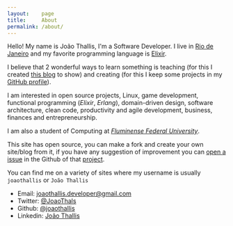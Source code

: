 ```yaml
---
layout:    page
title:     About
permalink: /about/
---
```


Hello! My name is João Thallis, I'm a Software Developer. I live in [Rio de Janeiro](https://en.wikipedia.org/wiki/Rio_de_Janeiro_(state)) and my favorite programming language is [Elixir](https://elixir-lang.org/).

I believe that 2 wonderful ways to learn something is teaching (for this I created [this blog](https://joaothallis.github.io/) to show) and creating (for this I keep some projects in my [GitHub profile](https://github.com/joaothallis)).

I am interested in open source projects, Linux, game development, functional programming (*Elixir*, *Erlang*), domain-driven design, software architecture, clean code, productivity and agile development, business, finances and entrepreneurship.

I am also a student of Computing at [*Fluminense Federal University*](http://www.uff.br/).

This site has open source, you can make a fork and create your own site/blog from it, if you have any suggestion of improvement you can [open a issue](https://github.com/joaothallis/joaothallis.github.io/issues/new) in the Github of that [project](https://joaothallis.github.io/).

You can find me on a variety of sites where my username is usually `joaothallis` or `João Thallis`

- Email:  [joaothallis.developer@gmail.com](mailto:joaothallis.developer@gmail.com)
- Twitter: [@JoaoThals](https://twitter.com/JoaoThals)
- Github: [@joaothallis](https://github.com/joaothallis)
- Linkedin: [João Thallis](https://www.linkedin.com/in/joaothallis/)
